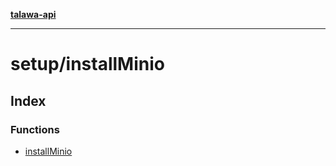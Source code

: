 [**talawa-api**](../../README.md)

***

# setup/installMinio

## Index

### Functions

- [installMinio](functions/installMinio.md)
